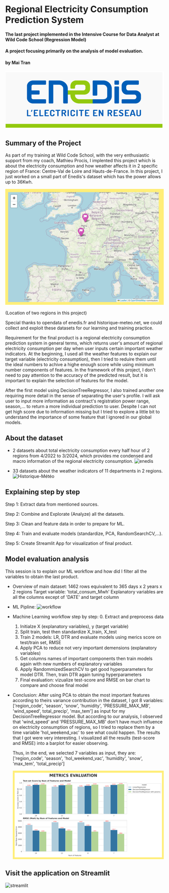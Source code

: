 # Regional Electricity Consumption Prediction System
#### The last project implemented in the Intensive Course for Data Analyst at Wild Code School (Regression Model)
#### A project focusing primarily on the analysis of model evaluation.
#### by Mai Tran

![Logo](asset/logo.png)


## Summary of the Project

As part of my training at Wild Code School, with the very enthusiastic support from my coach, Mathieu Procis, I implented this project which is about the electricity consumption and how weather affects it in 2 specific region of France: Centre-Val de Loire and Hauts-de-France. In this project, I just worked on a small part of Enedis's dataset which has the power allows up to 36Kwh.

![Location](asset/map.png)

(Location of two regions in this project)

Special thanks to opendata of enedis.fr and historique-meteo.net, we could collect and exploit these datasets for our learning and training practice.

Requirement for the final product is a regional electricity consumption prediction system in general terms, which returns user's amount of regional electricity consumption per day when user inputs certain important weather indicators. At the beginning, I used all the weather features to explain our target variable (electricity consumption), then I tried to reduire them until the ideal numbers to achive a highe enough score while using minimum number components of features. In the framework of this project, I don't need to pay attention to the accuracy of the predicted result, but it is important to explain the selection of features for the model.

After the first model using DecisionTreeRegressor, I also trained another one requiring more detail in the sense of separating the user's profile. I will ask user to input more information as contract's registration power range, season,... to return a more individual prediction to user. Despite I can not get high score due to information missing but I tried to explore a little bit to understand the importance of some feature that I ignored in our global models.

## About the dataset

- 2 datasets about total electricity consumption every half hour of 2 regions from 4/2022 to 3/2024, which provides me condensed and macro information of the regional electricity consumption.
  ![enedis](https://data.enedis.fr/explore/dataset/conso-inf36-region/information/)
  
- 33 datasets about the weather indicators of 11 departments in 2 regions.
  ![Historique-Météo](https://www.historique-meteo.net/)


## Explaining step by step
Step 1: Extract data from mentioned sources.

Step 2: Combine and Explorate (Analyze) all the datasets.

Step 3: Clean and feature data in order to prepare for ML.

Step 4: Train and evaluate models (standardize, PCA, RandomSearchCV,...).

Step 5: Create Streamlit App for visualization of final product.

## Model evaluation analysis
This session is to explain our ML workflow and how did I filter all the variables to obtain the last product.
- Overview of main dataset:
    1462 rows equivalent to 365 days x 2 years x 2 regions
    Target variable: 'total_consum_Mwh'
    Explanatory variables are all the columns except of 'DATE' and target column
  
- ML Pipline:
  ![workflow](asset/pipline.png)

- Machine Learning workflow step by step:
  0. Extract and preprocess data
  1. Initialze X (explanatory variables), y (target variable)
  2. Split train, test then standardize X_train, X_test
  3. Train 2 models: LR, DTR and evaluate models using merics score on test/train set, RMSE
  4. Apply PCA to reduce not very important demensions (explanatory variables)
  5. Get columns names of important components then train models again with new numbers of explanatory variables
  6. Apply RandommizedSearchCV to get good hyperparameters for model DTR. Then, train DTR again tuning hyperparameters
  7. Final evaluation: vizualize test-score and RMSE on bar chart to compare and choose final model
 
- Conclusion:
  After using PCA to obtain the most important features according to theirs variance contribution in the dataset, I got 8 variables: ['region_code', 'season', 'snow', 'humidity', 'PRESSURE_MAX_MB', 'wind_speed', total_precip', 'max_tem'] as input for my   DecisionTreeRegressor model. But according to our analysis, I observed that 'wind_speed' and 'PRESSURE_MAX_MB' don't have much influence on electricity consumption of regions, so I tried to replace them by a time variable 'hol_weekend_vac' to see what could happen. The results that I got were very interesting. I visualized all the results (test-score and RMSE) into a barplot for easier observing.

  Thus, in the end, we selected 7 variables as input, they are:['region_code', 'season', 'hol_weekend_vac', 'humidity', 'snow', 'max_tem', 'total_precip']

  ![metrics](asset/metrics.png)


## Visit the application on Streamlit
![streamlit](https://enedis-consumption-prediction.streamlit.app/)

